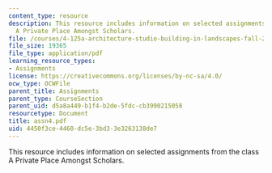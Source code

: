 ```yaml
---
content_type: resource
description: This resource includes information on selected assignments from the class
  A Private Place Amongst Scholars.
file: /courses/4-125a-architecture-studio-building-in-landscapes-fall-2005/4450f3ce4460dc5e3bd33e3263138de7_assn4.pdf
file_size: 19365
file_type: application/pdf
learning_resource_types:
- Assignments
license: https://creativecommons.org/licenses/by-nc-sa/4.0/
ocw_type: OCWFile
parent_title: Assignments
parent_type: CourseSection
parent_uid: d5a8a449-b1f4-b2de-5fdc-cb3990215058
resourcetype: Document
title: assn4.pdf
uid: 4450f3ce-4460-dc5e-3bd3-3e3263138de7
---
```

This resource includes information on selected assignments from the class A Private Place Amongst Scholars.